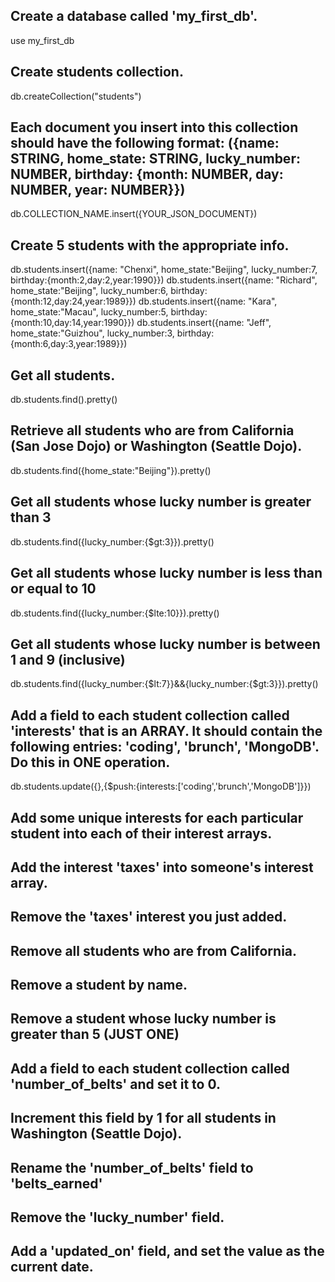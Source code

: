 ## Create a database called 'my_first_db'.

use my_first_db

## Create students collection.

db.createCollection("students")

## Each document you insert into this collection should have the following format: ({name: STRING, home_state: STRING, lucky_number: NUMBER, birthday: {month: NUMBER, day: NUMBER, year: NUMBER}})

db.COLLECTION_NAME.insert({YOUR_JSON_DOCUMENT})

## Create 5 students with the appropriate info.

db.students.insert({name: "Chenxi", home_state:"Beijing", lucky_number:7, birthday:{month:2,day:2,year:1990}})
db.students.insert({name: "Richard", home_state:"Beijing", lucky_number:6, birthday:{month:12,day:24,year:1989}})
db.students.insert({name: "Kara", home_state:"Macau", lucky_number:5, birthday:{month:10,day:14,year:1990}})
db.students.insert({name: "Jeff", home_state:"Guizhou", lucky_number:3, birthday:{month:6,day:3,year:1989}})

## Get all students.

db.students.find().pretty()

## Retrieve all students who are from California (San Jose Dojo) or Washington (Seattle Dojo).

db.students.find({home_state:"Beijing"}).pretty()

## Get all students whose lucky number is greater than 3

db.students.find({lucky_number:{$gt:3}}).pretty()

## Get all students whose lucky number is less than or equal to 10

db.students.find({lucky_number:{$lte:10}}).pretty()

## Get all students whose lucky number is between 1 and 9 (inclusive)

db.students.find({lucky_number:{$lt:7}}&&{lucky_number:{$gt:3}}).pretty()

## Add a field to each student collection called 'interests' that is an ARRAY. It should contain the following entries: 'coding', 'brunch', 'MongoDB'. Do this in ONE operation.

db.students.update({},{$push:{interests:['coding','brunch','MongoDB']}})

## Add some unique interests for each particular student into each of their interest arrays.

## Add the interest 'taxes' into someone's interest array.

## Remove the 'taxes' interest you just added.

## Remove all students who are from California.

## Remove a student by name.

## Remove a student whose lucky number is greater than 5 (JUST ONE)

## Add a field to each student collection called 'number_of_belts' and set it to 0.

## Increment this field by 1 for all students in Washington (Seattle Dojo).

## Rename the 'number_of_belts' field to 'belts_earned'

## Remove the 'lucky_number' field.

## Add a 'updated_on' field, and set the value as the current date.
